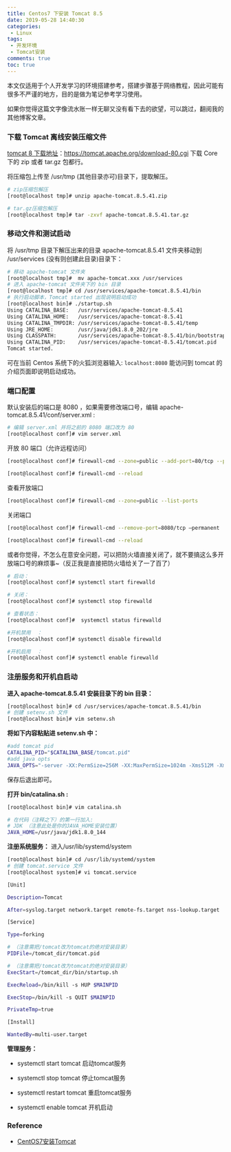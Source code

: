 ```yaml
---
title: Centos7 下安装 Tomcat 8.5
date: 2019-05-28 14:40:30
categories:
 - Linux
tags:
 - 开发环境
 - Tomcat安装
comments: true
toc: true
---
```


本文仅适用于个人开发学习的环境搭建参考，搭建步骤基于网络教程，因此可能有很多不严谨的地方，目的是做为笔记参考学习使用。

如果你觉得这篇文字像流水账一样无聊又没有看下去的欲望，可以跳过，翻阅我的其他博客文章。

###  下载 Tomcat 离线安装压缩文件

[tomcat 8 下载地址](https://tomcat.apache.org/download-80.cgi)：https://tomcat.apache.org/download-80.cgi 下载 Core 下的 zip 或者 tar.gz 包都行。


将压缩包上传至 /usr/tmp (其他目录亦可)目录下，提取解压。
```sh
# zip压缩包解压
[root@localhost tmp]# unzip apache-tomcat.8.5.41.zip 

# tar.gz压缩包解压
[root@localhost tmp]# tar -zxvf apache-tomcat.8.5.41.tar.gz 

```

<!--more-->

### 移动文件和测试启动
将 /usr/tmp 目录下解压出来的目录 apache-tomcat.8.5.41 文件夹移动到 /usr/services (没有则创建此目录)目录下：

```sh
# 移动 apache-tomcat 文件夹
[root@localhost tmp]#  mv apache-tomcat.xxx /usr/services
# 进入 apache-tomcat 文件夹下的 bin 目录
[root@localhost tmp]# cd /usr/services/apache-tomcat.8.5.41/bin
# 执行启动脚本，Tomcat started 出现说明启动成功
[root@localhost bin]# ./startup.sh
Using CATALINA_BASE:   /usr/services/apache-tomcat-8.5.41
Using CATALINA_HOME:   /usr/services/apache-tomcat-8.5.41
Using CATALINA_TMPDIR: /usr/services/apache-tomcat-8.5.41/temp
Using JRE_HOME:        /usr/java/jdk1.8.0_202/jre
Using CLASSPATH:       /usr/services/apache-tomcat-8.5.41/bin/bootstrap.jar:/usr/services/apache-tomcat-8.5.41/bin/tomcat-juli.jar
Using CATALINA_PID:    /usr/services/apache-tomcat-8.5.41/tomcat.pid
Tomcat started.

```

可在当前 Centos 系统下的火狐浏览器输入: `localhost:8080`
能访问到 tomcat 的介绍页面即说明启动成功。

### 端口配置

默认安装后的端口是 8080 ，如果需要修改端口号，编辑 apache-tomcat.8.5.41/conf/server.xml :
```sh
# 编辑 server.xml 并将之前的 8080 端口改为 80 
[root@localhost conf]# vim server.xml
```

开放 80 端口（允许远程访问）
```sh
[root@localhost conf]# firewall-cmd --zone=public --add-port=80/tcp --permanent

[root@localhost conf]# firewall-cmd --reload
```

查看开放端口
```sh
[root@localhost conf]# firewall-cmd --zone=public --list-ports
```

关闭端口
```sh
[root@localhost conf]# firewall-cmd --remove-port=8080/tcp –permanent

[root@localhost conf]# firewall-cmd --reload
```

或者你觉得，不怎么在意安全问题，可以把防火墙直接关闭了，就不要搞这么多开放端口号的麻烦事~（反正我是直接把防火墙给关了一了百了）
```sh
# 启动： 
[root@localhost conf]# systemctl start firewalld

# 关闭： 
[root@localhost conf]# systemctl stop firewalld

# 查看状态： 
[root@localhost conf]#  systemctl status firewalld

#开机禁用  ： 
[root@localhost conf]# systemctl disable firewalld

#开机启用  ： 
[root@localhost conf]# systemctl enable firewalld
```

### 注册服务和开机自启动

 **进入 apache-tomcat.8.5.41 安装目录下的 bin 目录：**
```sh
[root@localhost bin]# cd /usr/services/apache-tomcat.8.5.41/bin
# 创建 setenv.sh 文件
[root@localhost bin]# vim setenv.sh
```

**将如下内容粘贴进 setenv.sh 中：**
```sh
#add tomcat pid
CATALINA_PID="$CATALINA_BASE/tomcat.pid"
#add java opts
JAVA_OPTS="-server -XX:PermSize=256M -XX:MaxPermSize=1024m -Xms512M -Xmx1024M -XX:MaxNewSize=256m"
```
保存后退出即可。

**打开 bin/catalina.sh :**
```sh
[root@localhost bin]# vim catalina.sh 

# 在代码（注释之下）的第一行加入:
# JDK （注意此处是你的JAVA_HOME安装位置）
JAVA_HOME=/usr/java/jdk1.8.0_144  
```

**注册系统服务：**
进入/usr/lib/systemd/system
```sh
[root@localhost bin]# cd /usr/lib/systemd/system
# 创建 tomcat.service 文件
[root@localhost system]# vi tomcat.service
```

```sh
[Unit]

Description=Tomcat

After=syslog.target network.target remote-fs.target nss-lookup.target

[Service]

Type=forking

# （注意需把/tomcat改为tomcat的绝对安装目录）
PIDFile=/tomcat_dir/tomcat.pid    

# （注意需把/tomcat改为tomcat的绝对安装目录）
ExecStart=/tomcat_dir/bin/startup.sh

ExecReload=/bin/kill -s HUP $MAINPID

ExecStop=/bin/kill -s QUIT $MAINPID

PrivateTmp=true

[Install]

WantedBy=multi-user.target
```


**管理服务：**

- systemctl start tomcat   启动tomcat服务

- systemctl stop tomcat   停止tomcat服务

- systemctl restart tomcat  重启tomcat服务

- systemctl enable tomcat  开机启动

### Reference

- [CentOS7安装Tomcat](https://www.cnblogs.com/yangxiansen/p/7860003.html)


